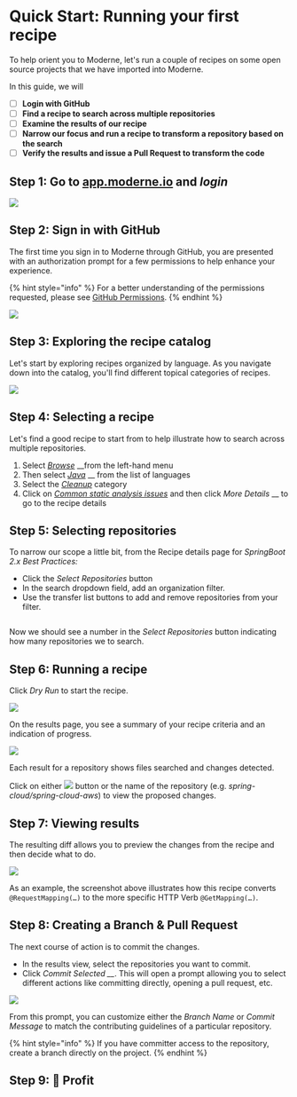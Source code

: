 # Quick Start: Running your first recipe

To help orient you to Moderne, let's run a couple of recipes on some open source projects that we have imported into Moderne.

In this guide, we will

* [ ] **Login with GitHub**
* [ ] **Find a recipe to search across multiple repositories**
* [ ] **Examine the results of our recipe**
* [ ] **Narrow our focus and run a recipe to transform a repository based on the search**
* [ ] **Verify the results and issue a Pull Request to transform the code**

## Step 1: Go to [app.moderne.io](https://app.moderne.io) and _login_

__![](<../.gitbook/assets/image (13).png>)__

## Step 2: Sign in with GitHub

The first time you sign in to Moderne through GitHub, you are presented with an authorization prompt for a few permissions to help enhance your experience.

{% hint style="info" %}
For a better understanding of the permissions requested, please see [GitHub Permissions](../references/github-permissions.md#oauth-permission).
{% endhint %}

![](../.gitbook/assets/authentication-github-signin.png)

## Step 3: Exploring the recipe catalog

Let's start by exploring recipes organized by language. As you navigate down into the catalog, you'll find different topical categories of recipes.

![](<../.gitbook/assets/image (14).png>)

## Step 4: Selecting a recipe

Let's find a good recipe to start from to help illustrate how to search across multiple repositories.

1. Select [_Browse_](https://app.moderne.io/browse) \_\_from the left-hand menu
2. Then select [_Java_](https://app.moderne.io/recipes/org.openrewrite.java) \_\_ from the list of languages
3. Select the [_Cleanup_](https://app.moderne.io/catalog/org.openrewrite.java.cleanup) category
4. Click on [_Common static analysis issues_](https://app.moderne.io/recipes/org.openrewrite.java.cleanup.CommonStaticAnalysis) and then click _More Details_ \_\_ to go to the recipe details

## Step 5: Selecting repositories

To narrow our scope a little bit, from the Recipe details page for _SpringBoot 2.x Best Practices:_

* Click the _Select Repositories_ button
* In the search dropdown field, add an organization filter.
* Use the transfer list buttons to add and remove repositories from your filter.

<img src="../.gitbook/assets/image (15).png" alt="" data-size="original">

Now we should see a number in the _Select Repositories_ button indicating how many repositories we to search.

## Step 6: Running a recipe

Click _Dry Run_ to start the recipe.

![](<../.gitbook/assets/image (11).png>)

On the results page, you see a summary of your recipe criteria and an indication of progress.

![](<../.gitbook/assets/image (12).png>)

Each result for a repository shows files searched and changes detected.

Click on either ![](../.gitbook/assets/diff-button.png) button or the name of the repository (e.g. _spring-cloud/spring-cloud-aws_) to view the proposed changes.

## Step 7: Viewing results

The resulting diff allows you to preview the changes from the recipe and then decide what to do.

![](<../.gitbook/assets/image (17).png>)

As an example, the screenshot above illustrates how this recipe converts `@RequestMapping(…)` to the more specific HTTP Verb `@GetMapping(…)`.

## Step 8: Creating a Branch & Pull Request

The next course of action is to commit the changes.

* In the results view, select the repositories you want to commit.
* Click _Commit Selected \_\__. This will open a prompt allowing you to select different actions like committing directly, opening a pull request, etc.

![](<../.gitbook/assets/image (18).png>)

From this prompt, you can customize either the _Branch Name_ or _Commit Message_ to match the contributing guidelines of a particular repository.

{% hint style="info" %}
If you have committer access to the repository, create a branch directly on the project.
{% endhint %}

## Step 9: 🎉 Profit
